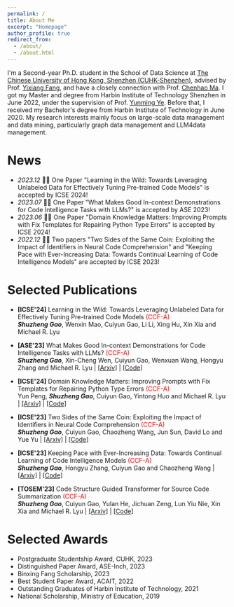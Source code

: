 ```yaml
---
permalink: /
title: About Me
excerpt: "Homepage"
author_profile: true
redirect_from: 
  - /about/
  - /about.html
---
```


I'm a Second-year Ph.D. student in the School of Data Science at [The Chinese University of Hong Kong, Shenzhen (CUHK-Shenzhen)](https://sds.cuhk.edu.cn/endex.html), advised by Prof. [Yixiang Fang](https://fangyixiang.github.io/), and have a closely connection with Prof. [Chenhao Ma](https://chenhao-ma.github.io/). I got my Master and degree from Harbin Institute of Technology Shenzhen in June 2022, under the supervision of Prof. [Yunming Ye](https://scholar.google.com/citations?user=n30nnskAAAAJ&hl=zh-CN). Before that, I received my Bachelor's degree from Harbin Institute of Technology in June 2020. My  research interests mainly focus on large-scale data management and data mining, particularly graph data management and LLM4data management.


<div style='display: none'>
My research mainly focuses on software engineering and code intelligence. Code Intelligence leverages artificial intelligence techniques to analyze and generate source code, which could benefit a variety of software engineering activities and tasks such as program repair, defect detection, code summarization, etc. Besides, I also have a wide interest in the development of code intelligence models in real-world scenarios and the development of Large Language Models (LLMs) for software engineering. Specifically, my research interest lies in the span of the following topics:

1. Code analysis and generation: code representation learning, code generation, static analysis

2. Code intelligence in real-world scenarios: robustness, data imbalance, continual learning

3. LLM for software engineering: in-context learning, chain of thought, tool using
</div>




#  News
- *2023.12* 🎉🎉 One Paper "Learning in the Wild: Towards Leveraging Unlabeled Data for Effectively Tuning Pre-trained Code Models" is accepted by ICSE 2024!
- *2023.07* 🎉🎉 One Paper "What Makes Good In-context Demonstrations for Code Intelligence Tasks with LLMs?" is accepted by ASE 2023!
- *2023.06* 🎉🎉 One Paper "Domain Knowledge Matters: Improving Prompts with Fix Templates for Repairing Python Type Errors" is accepted by ICSE 2024!
- *2022.12* 🎉🎉 Two papers "Two Sides of the Same Coin: Exploiting the Impact of Identifiers in Neural Code Comprehension" and "Keeping Pace with Ever-Increasing Data: Towards Continual Learning of Code Intelligence Models" are accepted by ICSE 2023!

# Selected Publications 

- **[ICSE'24]** Learning in the Wild: Towards Leveraging Unlabeled Data for Effectively Tuning Pre-trained Code Models   <font color="#FF0000 ">(CCF-A)</font>  
_**Shuzheng Gao**_, Wenxin Mao, Cuiyun Gao, Li Li, Xing Hu, Xin Xia and Michael R. Lyu  

- **[ASE'23]** What Makes Good In-context Demonstrations for Code Intelligence Tasks with LLMs?   <font color="#FF0000 ">(CCF-A)</font>  
_**Shuzheng Gao**_, Xin-Cheng Wen, Cuiyun Gao, Wenxuan Wang, Hongyu Zhang and Michael R. Lyu \| [[Arxiv]](https://arxiv.org/abs/2304.07575) \| [[Code]](https://github.com/gszsectan/ICL) 

- **[ICSE'24]** Domain Knowledge Matters: Improving Prompts with Fix Templates for Repairing Python Type Errors   <font color="#FF0000 ">(CCF-A)</font>  
Yun Peng, _**Shuzheng Gao**_, Cuiyun Gao, Yintong Huo and Michael R. Lyu \| [[Arxiv]](https://arxiv.org/abs/2306.01394) \| [[Code]](https://github.com/JohnnyPeng18/TypeFix) 

- **[ICSE'23]** Two Sides of the Same Coin: Exploiting the Impact of Identifiers in Neural Code Comprehension   <font color="#FF0000 ">(CCF-A)</font>  
_**Shuzheng Gao**_, Cuiyun Gao, Chaozheng Wang, Jun Sun, David Lo and Yue Yu \| [[Arxiv]](https://arxiv.org/abs/2207.11104) \| [[Code]](https://github.com/ReliableCoding/CREAM) 


- **[ICSE'23]** Keeping Pace with Ever-Increasing Data: Towards Continual Learning of Code Intelligence Models   <font color="#FF0000 ">(CCF-A)</font>  
_**Shuzheng Gao**_, Hongyu Zhang, Cuiyun Gao and Chaozheng Wang \| [[Arxiv]](https://arxiv.org/abs/2209.07027) \| [[Code]](https://github.com/ReliableCoding/REPEAT) 


- **[TOSEM'23]** Code Structure Guided Transformer for Source Code Summarization   <font color="#FF0000 ">(CCF-A)</font>  
_**Shuzheng Gao**_, Cuiyun Gao, Yulan He, Jichuan Zeng, Lun Yiu Nie, Xin Xia and Michael R. Lyu \| [[Arxiv]](https://arxiv.org/abs/2104.09340) \| [[Code]](https://github.com/gszsectan/SG-Trans)   

# Selected Awards

- Postgraduate Studentship Award, CUHK, 2023
- Distinguished Paper Award, ASE-Inch, 2023
- Binxing Fang Scholarship, 2023
- Best Student Paper Award, ACAIT, 2022
- Outstanding Graduates of Harbin Institute of Technology, 2021
- National Scholarship, Ministry of Education, 2019

<script type="text/javascript" id="clustrmaps" src="//clustrmaps.com/map_v2.js?d=C6tYBi-zUAcUjn0-KFJV1KaftFhTp2GrOlPaCdmIs9c&cl=ffffff&w=a"></script>
